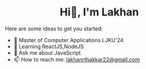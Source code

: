 
<h1 align="center">Hi👋, I'm Lakhan</h1></center>

Here are some ideas to get you started:

- 🔭 Master of Computer Applications LJKU'24
- 🌱 Learning ReactJS,NodeJS
- 💬 Ask me about JavaScript
- 📫 How to reach me: lakhanrthakkar22@gmail.com


